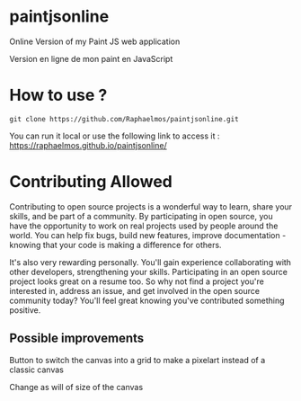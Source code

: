 # paintjsonline

Online Version of my Paint JS web application

Version en ligne de mon paint en JavaScript


# How to use ? 
```
git clone https://github.com/Raphaelmos/paintjsonline.git
```

You can run it local or use the following link to access it : https://raphaelmos.github.io/paintjsonline/

# Contributing Allowed

Contributing to open source projects is a wonderful way to learn, share your skills, and be part of a community. By participating in open source, you have the opportunity to work on real projects used by people around the world. You can help fix bugs, build new features, improve documentation - knowing that your code is making a difference for others.

It's also very rewarding personally. You'll gain experience collaborating with other developers, strengthening your skills. Participating in an open source project looks great on a resume too. So why not find a project you're interested in, address an issue, and get involved in the open source community today? You'll feel great knowing you've contributed something positive.

## Possible improvements 

Button to switch the canvas into a grid to make a pixelart instead of a classic canvas

Change as will of size of the canvas
